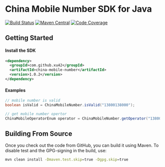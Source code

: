 China Mobile Number SDK for Java
================================

[![Build Status](https://travis-ci.org/xu42/china-mobile-number-java-sdk.png?branch=master)](https://travis-ci.org/xu42/china-mobile-number-java-sdk)
[![Maven Central](https://maven-badges.herokuapp.com/maven-central/com.github.xu42/china-mobile-number/badge.svg?style=flat)](https://maven-badges.herokuapp.com/maven-central/com.github.xu42/china-mobile-number)
[![Code Coverage](https://codecov.io/github/xu42/china-mobile-number-java-sdk/branch/master/graph/badge.svg)](https://codecov.io/gh/xu42/china-mobile-number-java-sdk)

Getting Started
---------------

#### Install the SDK ####

```xml
<dependency>
  <groupId>com.github.xu42</groupId>
  <artifactId>china-mobile-number</artifactId>
  <version>1.0.2</version>
</dependency>
```

#### Examples ####

```java
// mobile number is valid
boolean isValid = ChinaMobileNumber.isValid("13800138000");

// get mobile number opertor 
ChinaMobileOperatorEnum operator = ChinaMobileNumber.getOperator("13800138000");
```


Building From Source
---------------

Once you check out the code from GitHub, you can build it using Maven. 
To disable test and the GPG-signing in the build, use:

```sh
mvn clean install -Dmaven.test.skip=true -Dgpg.skip=true
```

